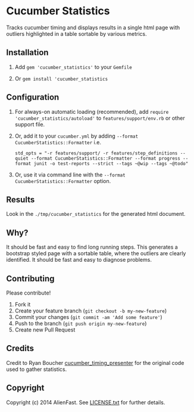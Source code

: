 # Cucumber Statistics

Tracks cucumber timing and displays results in a single html page with outliers highlighted in a table sortable by various metrics.

## Installation

1. Add `gem 'cucumber_statistics'` to your `Gemfile`

2. Or `gem install 'cucumber_statistics`

## Configuration

1. For always-on automatic loading (recommended), add `require 'cucumber_statistics/autoload'` to `features/support/env.rb` or other support file.

2. Or, add it to your `cucumber.yml` by adding `--format CucumberStatistics::Formatter` i.e.

    `std_opts = "-r features/support/ -r features/step_definitions --quiet --format CucumberStatistics::Formatter --format progress --format junit -o test-reports --strict --tags ~@wip --tags ~@todo"`

3. Or, use it via command line with the `--format CucumberStatistics::Formatter` option.

## Results

Look in the `./tmp/cucumber_statistics` for the generated html document.

## Why?

It should be fast and easy to find long running steps.  This generates a bootstrap styled page with a sortable table, where the outliers are clearly identified.  It should be fast and easy to diagnose problems.

## Contributing

Please contribute!

1. Fork it
2. Create your feature branch (`git checkout -b my-new-feature`)
3. Commit your changes (`git commit -am 'Add some feature'`)
4. Push to the branch (`git push origin my-new-feature`)
5. Create new Pull Request

## Credits
Credit to Ryan Boucher [cucumber_timing_presenter](https://github.com/distributedlife/cucumber_timing_presenter) for the original code used to gather statistics.

## Copyright

Copyright (c) 2014 AlienFast. See [LICENSE.txt](https://github.com/alienfast/cucumber_statistics/blob/master/LICENSE.txt) for further details.